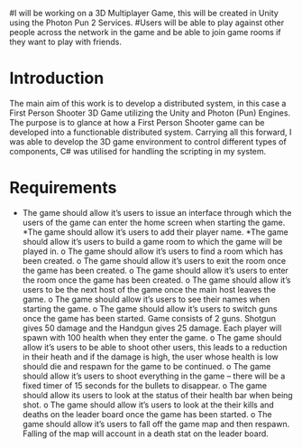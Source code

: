 #I will be working on a 3D Multiplayer Game, this will be created in Unity using the Photon Pun 2 Services.
#Users will be able to play against other people across the network in the game and be able to join game rooms if they want to play with friends.

# Introduction
The main aim of this work is to develop a distributed system, in this case a First Person Shooter 3D Game utilizing the Unity and Photon (Pun) Engines. The purpose is to glance at how a First Person Shooter game can be developed into a functionable distributed system. Carrying all this forward, I was able to develop the 3D game environment to control different types of components, C# was utilised for handling the scripting in my system.

# Requirements
* The game should allow it’s users to issue an interface through which the users of the game can enter the home screen when starting the game.
*The game should allow it’s users to add their player name.
*The game should allow it’s users to build a game room to which the game will be played in.
o	The game should allow it’s users to find a room which has been created.
o	The game should allow it’s users to exit the room once the game has been created.
o	The game should allow it’s users to enter the room once the game has been created.
o	The game should allow it’s users to be the next host of the game once the main host leaves the game.
o	The game should allow it’s users  to see their names when starting the game.
o	The game should allow it’s users to switch guns once the game has been started. Game consists of 2 guns. Shotgun gives 50 damage and the Handgun gives 25 damage. Each player will spawn with 100 health when they enter the game.
o	The game should allow it’s users to be able to shoot other users, this leads to a reduction in their heath and if the damage is high, the user whose health is low should die and respawn for the game to be continued.
o	The game should allow it’s users to shoot everything in the game – there will be a fixed timer of 15 seconds for the bullets to disappear.
o	The game should allow its users to look at the status of their health bar when being shot.
o	The game should allow it’s users to look at the their kills and deaths on the leader board once the game has been started.
o	The game should allow it’s users to fall off the game map and then respawn. Falling of the map will account in a death stat on the leader board.
